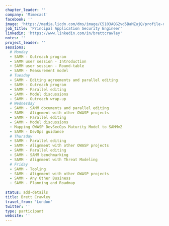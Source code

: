 ```yaml
---
chapter_leader: ''
company: 'Mimecast'
facebook: ''
image: 'https://media.licdn.com/dms/image/C5103AQG2vd5BaMZujQ/profile-displayphoto-shrink_200_200/0?e=1564617600&v=beta&t=SR6QntEqeCC4D3VoucXFkatc_KjtT8wicZxIOyQY-nU'
job_title: 'Principal Application Security Engineer'
linkedin: 'https://www.linkedin.com/in/brettcrawley'
notes: ''
project_leader: ''
sessions: 
  # Monday
  - SAMM - Outreach program
  - SAMM user session - Introduction
  - SAMM user session - Round-table
  - SAMM - Measurement model
  # Tuesday
  - SAMM - Editing agreements and parallel editing
  - SAMM - Outreach program
  - SAMM - Parallel editing
  - SAMM - Model discussions
  - SAMM - Outreach wrap-up
  # Wednesday
  - SAMM - SAMM documents and parallel editing
  - SAMM - Alignment with other OWASP projects
  - SAMM - Parallel editing
  - SAMM - Model discussions
  - Mapping OWASP DevSecOps Maturity Model to SAMMv2
  - SAMM - DevOps guidance
  # Thursday
  - SAMM - Parallel editing
  - SAMM - Alignment with other OWASP projects
  - SAMM - Parallel editing
  - SAMM - SAMM benchmarking
  - SAMM - Alignment with Threat Modeling
  # Friday
  - SAMM - Tooling
  - SAMM - Alignment with other OWASP projects
  - SAMM - Any Other Business
  - SAMM - Planning and Roadmap
  
status: add-details
title: Brett Crawley
travel_from: 'London'
twitter: ''
type: participant
website: ''
---
```


<!-- put more details about participant here -->
